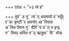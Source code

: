 +++
title = "०३ त्वं ह"

+++
तुवं᳓ ह नु᳓ त्य᳓द् अदमायो द᳓स्यूँर्  
ए᳓कः कृष्टी᳓र् अवनोर् आ᳓रियाय  
अ᳓स्ति स्विन् नु᳓ वीरि᳓यं त᳓त् त इन्द्र  
न᳓ स्विद् अस्ति त᳓द् ऋतुथा᳓ वि᳓ वोचः